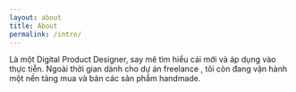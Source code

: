 ```yaml
---
layout: about
title: About
permalink: /intro/
---
```


Là một Digital Product Designer, say mê tìm hiểu cái mới và áp dụng vào thực tiễn. 
Ngoài thời gian dành cho dự án freelance , tôi còn đang vận hành một nền tảng mua và bán các sản phẩm handmade.